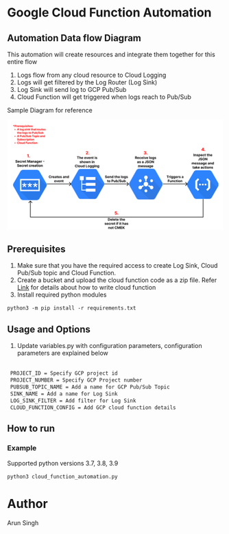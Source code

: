 # Google Cloud Function Automation 
## Automation Data flow Diagram
This automation will create resources and integrate them together for this entire flow
1. Logs flow from any cloud resource to Cloud Logging
2. Logs will get filtered by the Log Router (Log Sink)
3. Log Sink will send log to GCP Pub/Sub
4. Cloud Function will get triggered when logs reach to Pub/Sub

Sample Diagram for reference 

![img.png](img.png)
## Prerequisites
1. Make sure that you have the required access to create Log Sink, Cloud Pub/Sub topic and Cloud Function.
2. Create a bucket and upload the cloud function code as a zip file. 
Refer [Link](https://cloud.google.com/functions/docs/writing#functions-writing-helloworld-http-python)
for details about how to write cloud function
3. Install required python modules
```commandline
python3 -m pip install -r requirements.txt
```
## Usage and Options

1. Update variables.py with configuration parameters, configuration parameters are explained below
```text

 PROJECT_ID = Specify GCP project id
 PROJECT_NUMBER = Specify GCP Project number
 PUBSUB_TOPIC_NAME = Add a name for GCP Pub/Sub Topic
 SINK_NAME = Add a name for Log Sink
 LOG_SINK_FILTER = Add filter for Log Sink
 CLOUD_FUNCTION_CONFIG = Add GCP cloud function details
```

## How to run

### Example
Supported python versions 3.7, 3.8, 3.9
```commandline
python3 cloud_function_automation.py
```

# Author

Arun Singh